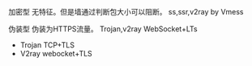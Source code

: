 加密型
无特征。但是墙通过判断包大小可以阻断。
ss,ssr,v2ray by Vmess

伪装型
伪装为HTTPS流量。
Trojan,v2ray WebSocket+LTs
* Trojan TCP+TLS
* V2ray webocket+TLS